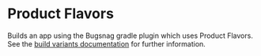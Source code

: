 # Product Flavors

Builds an app using the Bugsnag gradle plugin which uses Product Flavors. See the [build variants documentation](https://developer.android.com/studio/build/build-variants.html) for further information.
